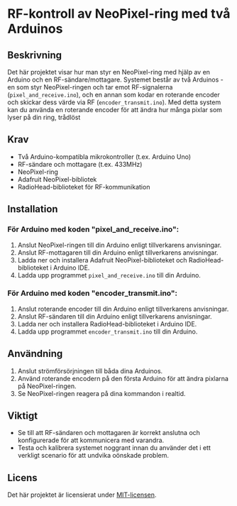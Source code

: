 # RF-kontroll av NeoPixel-ring med två Arduinos

## Beskrivning
Det här projektet visar hur man styr en NeoPixel-ring med hjälp av en Arduino och en RF-sändare/mottagare. Systemet består av två Arduinos - en som styr NeoPixel-ringen och tar emot RF-signalerna (`pixel_and_receive.ino`), och en annan som kodar en roterande encoder och skickar dess värde via RF (`encoder_transmit.ino`). Med detta system kan du använda en roterande encoder för att ändra hur många pixlar som lyser på din ring, trådlöst

## Krav
- Två Arduino-kompatibla mikrokontroller (t.ex. Arduino Uno)
- RF-sändare och mottagare (t.ex. 433MHz)
- NeoPixel-ring
- Adafruit NeoPixel-bibliotek
- RadioHead-biblioteket för RF-kommunikation

## Installation
### För Arduino med koden "pixel_and_receive.ino":
1. Anslut NeoPixel-ringen till din Arduino enligt tillverkarens anvisningar.
2. Anslut RF-mottagaren till din Arduino enligt tillverkarens anvisningar.
3. Ladda ner och installera Adafruit NeoPixel-biblioteket och RadioHead-biblioteket i Arduino IDE.
4. Ladda upp programmet `pixel_and_receive.ino` till din Arduino.

### För Arduino med koden "encoder_transmit.ino":
1. Anslut roterande encoder till din Arduino enligt tillverkarens anvisningar.
2. Anslut RF-sändaren till din Arduino enligt tillverkarens anvisningar.
3. Ladda ner och installera RadioHead-biblioteket i Arduino IDE.
4. Ladda upp programmet `encoder_transmit.ino` till din Arduino.

## Användning
1. Anslut strömförsörjningen till båda dina Arduinos.
2. Använd roterande encodern på den första Arduino för att ändra pixlarna på NeoPixel-ringen.
3. Se NeoPixel-ringen reagera på dina kommandon i realtid.

## Viktigt
- Se till att RF-sändaren och mottagaren är korrekt anslutna och konfigurerade för att kommunicera med varandra.
- Testa och kalibrera systemet noggrant innan du använder det i ett verkligt scenario för att undvika oönskade problem.

## Licens
Det här projektet är licensierat under [MIT-licensen](LICENSE).
